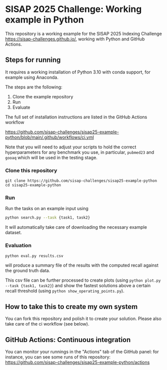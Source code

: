# SISAP 2025 Challenge: Working example in Python 

This repository is a working example for the SISAP 2025 Indexing Challenge <https://sisap-challenges.github.io/>, working with Python and GitHub Actions.

## Steps for running
It requires a working installation of Python 3.10 with conda support, for example using Anaconda. 

The steps are the following:

1. Clone the example repository
1. Run
1. Evaluate

The full set of installation instructions are listed in the GitHub Actions workflow

<https://github.com/sisap-challenges/sisap25-example-python/blob/main/.github/workflows/ci.yml>

Note that you will need to adjust your scripts to hold the correct hyperparameters for any benchmark you use, in particular, `pubmed23` and `gooaq` which will be used in the testing stage.

### Clone this repository
```base
git clone https://github.com/sisap-challenges/sisap25-example-python
cd sisap25-example-python
```

### Run
Run the tasks on an example input using

```bash
python search.py --task {task1, task2}
```

It will automatically take care of downloading the necessary example dataset.



### Evaluation

```bash
python eval.py results.csv
```
will produce a summary file of the results with the computed recall against the ground truth data. 

This csv file can be further processed to create plots (using `python plot.py --task {task1, task2}`) and show the fastest solutions above a certain recall threshold (using `python show_operating_points.py`).

## How to take this to create my own system
You can fork this repository and polish it to create your solution. Please also take care of the ci workflow (see below).

## GitHub Actions: Continuous integration 

You can monitor your runnings in the "Actions" tab of the GitHub panel: for instance, you can see some runs of this repository:
<https://github.com/sisap-challenges/sisap25-example-python/actions>

 
